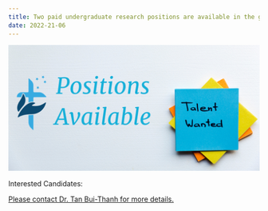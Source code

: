 ```yaml
---
title: Two paid undergraduate research positions are available in the group.
date: 2022-21-06
---
```


![](position.png)

<!--more-->

Interested Candidates:

[Please contact Dr. Tan Bui-Thanh for more details.](https://phoices.netlify.app/contact/)

